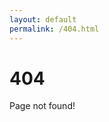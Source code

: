 ```yaml
---
layout: default
permalink: /404.html
---
```


# 404
Page not found!
<script>
	try {
		var oldurl = window.location.href;
		var newurl = oldurl.toLowerCase();
		window.location.replace(newurl);
	} catch (e) {
		console.log("This page doesn't exist")
	}
</script>